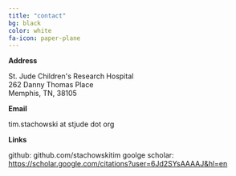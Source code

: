 ```yaml
---
title: "contact"
bg: black
color: white
fa-icon: paper-plane
---
```


**Address**

St. Jude Children's Research Hospital <br>
262 Danny Thomas Place <br>
Memphis, TN, 38105

**Email**

tim.stachowski at stjude dot org

**Links**

github: github.com/stachowskitim
goolge scholar: https://scholar.google.com/citations?user=6Jd2SYsAAAAJ&hl=en

